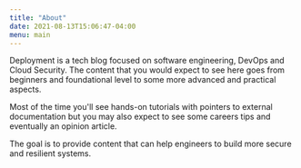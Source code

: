 ```yaml
---
title: "About"
date: 2021-08-13T15:06:47-04:00
menu: main
---
```

Deployment is a tech blog focused on software engineering, DevOps and Cloud Security. The content that you would expect to see here goes from beginners and foundational level to some more advanced and practical aspects. 

Most of the time you'll see hands-on tutorials with pointers to external documentation but you may also expect to see some careers tips and eventually an opinion article.

The goal is to provide content that can help engineers to build more secure and resilient systems.
